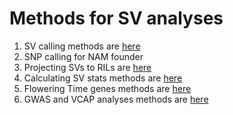 # Methods for SV analyses

1. SV calling methods are [here](sv-calling.md)
2. SNP calling for NAM founder
2. Projecting SVs to RILs are [here](projecting-svs.md)
3. Calculating SV stats methods are [here](stats-for-svs.md)
4. Flowering Time genes methods are [here](flowering-time-svs.md)
5. GWAS and VCAP analyses methods are [here](gwas-vcap-svs.md)
